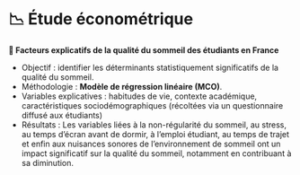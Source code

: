 # 📉 Étude économétrique  
**📌 Facteurs explicatifs de la qualité du sommeil des étudiants en France**  
- Objectif : identifier les déterminants statistiquement significatifs de la qualité du sommeil.
- Méthodologie : **Modèle de régression linéaire (MCO)**.  
- Variables explicatives : habitudes de vie, contexte académique, caractéristiques sociodémographiques (récoltées via un questionnaire diffusé aux étudiants)
- Résultats : Les variables liées à la non-régularité du sommeil, au stress, au temps d’écran avant de dormir, à l’emploi étudiant, au temps de trajet et enfin aux nuisances sonores de l’environnement de sommeil ont un impact significatif sur la qualité du sommeil, notamment en contribuant à sa diminution.

